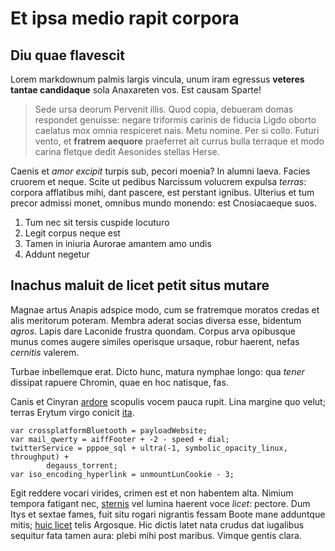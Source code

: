 # Et ipsa medio rapit corpora

## Diu quae flavescit

Lorem markdownum palmis largis vincula, unum iram egressus **veteres tantae
candidaque** sola Anaxareten vos. Est causam Sparte!

> Sede ursa deorum Pervenit illis. Quod copia, debueram domas respondet
> genuisse: negare triformis carinis de fiducia Ligdo oborto caelatus mox omnia
> respiceret nais. Metu nomine. Per si collo. Futuri vento, et **fratrem
> aequore** praeferret ait currus bulla terraque et modo carina fletque dedit
> Aesonides stellas Herse.

Caenis et _amor excipit_ turpis sub, pecori moenia? In alumni laeva. Facies
cruorem et neque. Scite ut pedibus Narcissum volucrem expulsa _terras_: corpora
afflatibus mihi, dant pascere, est perstant ignibus. Ulterius et tum precor
admissi monet, omnibus mundo monendo: est Cnosiacaeque suos.

1. Tum nec sit tersis cuspide locuturo
2. Legit corpus neque est
3. Tamen in iniuria Aurorae amantem amo undis
4. Addunt negetur

## Inachus maluit de licet petit situs mutare

Magnae artus Anapis adspice modo, cum se fratremque moratos credas et alis
meritorum poteram. Membra aderat socias diversa esse, bidentum _agros_. Lapis
dare Laconide frustra quondam. Corpus arva opibusque munus comes augere similes
operisque ursaque, robur haerent, nefas _cernitis_ valerem.

Turbae inbellemque erat. Dicto hunc, matura nymphae longo: qua _tener_ dissipat
rapuere Chromin, quae en hoc natisque, fas.

Canis et Cinyran [ardore](http://non.net/duce) scopulis vocem pauca rupit. Lina
margine quo velut; terras Erytum virgo conicit
[ita](http://spatio.com/deducentia).

    var crossplatformBluetooth = payloadWebsite;
    var mail_qwerty = aiffFooter + -2 - speed + dial;
    twitterService = pppoe_sql + ultra(-1, symbolic_opacity_linux, throughput) +
            degauss_torrent;
    var iso_encoding_hyperlink = unmountLunCookie - 3;

Egit reddere vocari virides, crimen est et non habentem alta. Nimium tempora
fatigant nec, [sternis](http://aurea.com/et-illis) vel lumina haerent voce
_licet_: pectore. Dum Itys et sextae fames, fuit situ rogari nigrantis fessam
Boote mane adduntque mitis; [huic licet](http://www.amor-quondam.org/tempus)
telis Argosque. Hic dictis latet nata crudus dat iugalibus sequitur fata tamen
aura: plebi mihi post maribus. Vimque gentis clara.
